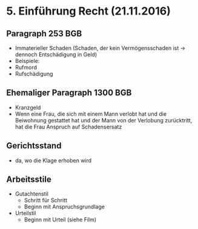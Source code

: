 # 5. Einführung Recht (21.11.2016)
 ## Paragraph 253 BGB
 * Immaterieller Schaden (Schaden, der kein Vermögensschaden ist &rarr; dennoch Entschädigung in Geld)
 * Beispiele:
  * Rufmord
  * Rufschädigung

## Ehemaliger Paragraph 1300 BGB
* Kranzgeld
* Wenn eine Frau, die sich mit einem Mann verlobt hat und die Beiwohnung gestattet hat und der Mann von der Verlobung zurücktritt, hat die Frau Anspruch auf Schadensersatz


## Gerichtsstand
* da, wo die Klage erhoben wird

## Arbeitsstile
* Gutachtenstil
  * Schritt für Schritt
  * Beginn mit Anspruchsgrundlage
* Urteilstil
  * Beginn mit Urteil (siehe Film)

